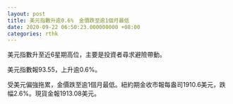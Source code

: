 ```yaml
---
layout: post
title: 美元指數升逾0.6%　金價跌至逾1個月最低
date: 2020-09-22 06:50:23.000000000 +08:00
categories: rthk
---
```


美元指數升至近6星期高位，主要是投資者尋求避險帶動。

美元指數報93.55，上升逾0.6%。

受美元偏強拖累，金價跌至逾1個月最低。紐約期金收市報每盎司1910.6美元，跌幅2.6%。現貨金報1913.08美元。
